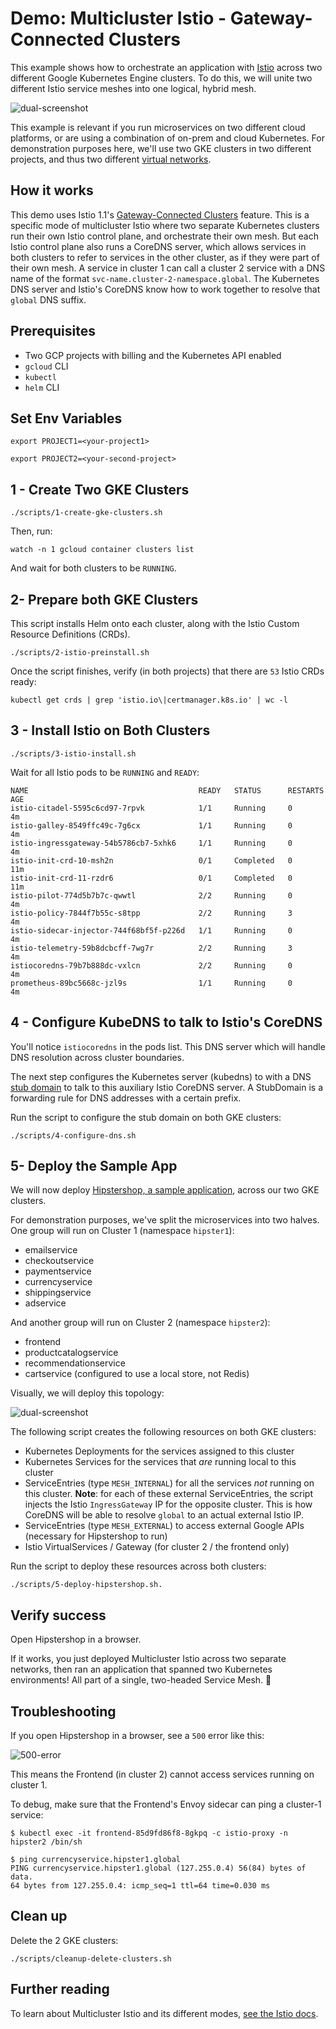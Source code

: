 # Demo: Multicluster Istio - Gateway-Connected Clusters

This example shows how to orchestrate an application with [Istio](https://istio.io/) across two different
Google Kubernetes Engine clusters. To do this, we will unite two different Istio service meshes into
one logical, hybrid mesh.

![dual-screenshot](screenshots/topology.png)

This example is relevant if you run microservices on two different cloud platforms, or are
using a combination of on-prem and cloud Kubernetes. For demonstration purposes here, we'll use two GKE clusters in two different projects, and thus two
different [virtual networks](https://cloud.google.com/kubernetes-engine/docs/concepts/network-overview#inside-cluster).

## How it works

This demo uses Istio 1.1's [Gateway-Connected Clusters](https://preliminary.istio.io/docs/concepts/multicluster-deployments/#multiple-control-plane-topology) feature. This is a specific mode of
multicluster Istio where two separate Kubernetes clusters run their own Istio control
plane, and orchestrate their own mesh. But each Istio control plane also runs a CoreDNS
server, which allows services in both clusters to refer to services in the other cluster,
as if they were part of their own mesh. A service in cluster 1 can call a
cluster 2 service with a DNS name of the format `svc-name.cluster-2-namespace.global`.
The Kubernetes DNS server and Istio's CoreDNS know how to work together to resolve that
`global` DNS suffix.


## Prerequisites

- Two GCP projects with billing and the Kubernetes API enabled
- `gcloud` CLI
- `kubectl`
- `helm` CLI


## Set Env Variables

```
export PROJECT1=<your-project1>

export PROJECT2=<your-second-project>
```

## 1 - Create Two GKE Clusters

```
./scripts/1-create-gke-clusters.sh
```

Then, run:

```
watch -n 1 gcloud container clusters list
```

And wait for both clusters to be `RUNNING`.


## 2- Prepare both GKE Clusters

This script installs Helm onto each cluster, along with the Istio Custom Resource
Definitions (CRDs).

```
./scripts/2-istio-preinstall.sh
```

Once the script finishes, verify (in both projects) that there are `53` Istio CRDs ready:

```
kubectl get crds | grep 'istio.io\|certmanager.k8s.io' | wc -l
```

## 3 - Install Istio on Both Clusters

```
./scripts/3-istio-install.sh
```

Wait for all Istio pods to be `RUNNING` and `READY`:

```
NAME                                      READY   STATUS      RESTARTS   AGE
istio-citadel-5595c6cd97-7rpvk            1/1     Running     0          4m
istio-galley-8549ffc49c-7g6cx             1/1     Running     0          4m
istio-ingressgateway-54b5786cb7-5xhk6     1/1     Running     0          4m
istio-init-crd-10-msh2n                   0/1     Completed   0          11m
istio-init-crd-11-rzdr6                   0/1     Completed   0          11m
istio-pilot-774d5b7b7c-qwwtl              2/2     Running     0          4m
istio-policy-7844f7b55c-s8tpp             2/2     Running     3          4m
istio-sidecar-injector-744f68bf5f-p226d   1/1     Running     0          4m
istio-telemetry-59b8dcbcff-7wg7r          2/2     Running     3          4m
istiocoredns-79b7b888dc-vxlcn             2/2     Running     0          4m
prometheus-89bc5668c-jzl9s                1/1     Running     0          4m
```

## 4 - Configure KubeDNS to talk to Istio's CoreDNS

You'll notice `istiocoredns` in the pods list. This DNS server which will handle DNS resolution across
cluster boundaries.

The next step configures the Kubernetes server (kubedns) to with a
DNS
[stub domain](https://kubernetes.io/docs/tasks/administer-cluster/dns-custom-nameservers/#configure-stub-domain-and-upstream-dns-servers)
to talk to this auxiliary Istio CoreDNS server.
A StubDomain is a forwarding rule for DNS addresses with a certain prefix.

Run the script to configure the stub domain on both GKE clusters:

```
./scripts/4-configure-dns.sh
```


## 5- Deploy the Sample App

We will now deploy [Hipstershop, a sample application](https://github.com/GoogleCloudPlatform/microservices-demo), across our two GKE clusters.

For demonstration purposes, we've split the microservices into two halves. One group
will run on Cluster 1 (namespace `hipster1`):

- emailservice
- checkoutservice
- paymentservice
- currencyservice
- shippingservice
- adservice

And another group will run on Cluster 2 (namespace
`hipster2`):

- frontend
- productcatalogservice
- recommendationservice
- cartservice (configured to use a local store, not Redis)


Visually, we will deploy this topology:

![dual-screenshot](screenshots/topology.png)

The following script creates the following resources on both GKE clusters:
- Kubernetes Deployments for the services assigned to this cluster
- Kubernetes Services for the services that *are* running local to this cluster
- ServiceEntries (type `MESH_INTERNAL`) for all the services *not* running on this cluster. **Note**: for each
  of these external ServiceEntries, the script injects the Istio `IngressGateway` IP for the
  opposite cluster. This is how CoreDNS will be able to resolve `global` to an actual
  external Istio IP.
- ServiceEntries (type `MESH_EXTERNAL`) to access external Google APIs (necessary for
  Hipstershop to run)
- Istio VirtualServices / Gateway (for cluster 2 / the frontend only)

Run the script to deploy these resources across both clusters:

```
./scripts/5-deploy-hipstershop.sh.
```


## Verify success

Open Hipstershop in a browser.


If it works, you just deployed Multicluster Istio across
two separate networks, then ran an application that spanned two Kubernetes
environments! All part of a single, two-headed Service Mesh. 🎉


## Troubleshooting


If you open Hipstershop in a browser, see a `500` error like this:

![500-error](screenshots/500-error.png)

This means the Frontend (in cluster 2) cannot access services running on cluster 1.

To debug, make sure that the Frontend's Envoy sidecar can ping a cluster-1 service:

```
$ kubectl exec -it frontend-85d9fd86f8-8gkpq -c istio-proxy -n hipster2 /bin/sh

$ ping currencyservice.hipster1.global
PING currencyservice.hipster1.global (127.255.0.4) 56(84) bytes of data.
64 bytes from 127.255.0.4: icmp_seq=1 ttl=64 time=0.030 ms
```


## Clean up

Delete the 2 GKE clusters:

```
./scripts/cleanup-delete-clusters.sh
```

## Further reading

To learn about Multicluster Istio and its different modes, [see the Istio docs](https://preliminary.istio.io/docs/concepts/multicluster-deployments/).
